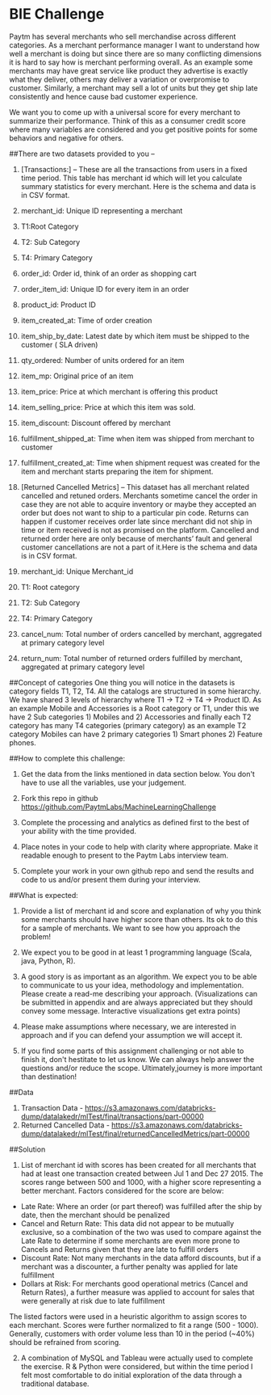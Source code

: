 # BIE Challenge

Paytm has several merchants who sell merchandise across different categories. As a merchant performance manager I want to understand how well a merchant is doing but since there are so many conflicting dimensions it is hard to say how is merchant performing overall. As an example some merchants may have great service like product they advertise is exactly what they deliver, others may deliver a variation or overpromise to customer. Similarly, a merchant may sell a lot of units but they get ship late consistently and hence cause bad customer experience. 

We want you to come up with a universal score for every merchant to summarize their performance. Think of this as a consumer credit score where many variables are considered and you get positive points for some behaviors and negative for others.


##There are two datasets provided to you –
1.	[Transactions:] – These are all the transactions from users in a fixed time period. This table has merchant id which will let you calculate summary statistics for every merchant. Here is the schema and data is in CSV format.
  1.    merchant_id: Unique ID representing a merchant
  2.    T1:Root Category
  3.    T2: Sub Category
  4.    T4: Primary Category
  5.    order_id: Order id, think of an order as shopping cart
  6.    order_item_id: Unique ID for every item in an order
  7.    product_id: Product ID
  8.    item_created_at: Time of order creation
  9.    item_ship_by_date:  Latest date by which item must be shipped to the customer ( SLA driven)
  10.   qty_ordered: Number of units ordered for an item
  11.   item_mp: Original price of an item
  12.   item_price: Price at which merchant is offering this product
  13.   item_selling_price: Price at which this item was sold.
  14.   item_discount: Discount offered by merchant
  15.   fulfillment_shipped_at: Time when item was shipped from merchant to customer
  16.   fulfillment_created_at: Time when shipment request was created for the item and merchant starts preparing the item   for shipment.


2.	[Returned Cancelled Metrics] – This dataset has all merchant related cancelled and retuned orders. Merchants sometime cancel the order in case they are not able to acquire inventory or maybe they accepted an order but does not want to ship to a particular pin code. Returns can happen if customer receives order late since merchant did not ship in time or item received is not as promised on the platform. Cancelled and returned order here are only because of merchants’ fault and general customer cancellations are not a part of it.Here is the schema and data is in CSV format.
  1.  merchant_id: Unique Merchant_id
  2.  T1: Root category
  3.  T2: Sub  Category
  4.  T4: Primary Category
  5.  cancel_num: Total number of orders cancelled by merchant, aggregated at primary category level
  6.  return_num: Total number of returned orders fulfilled by merchant, aggregated at primary category level

##Concept of categories 
One thing you will notice in the datasets is category fields T1, T2, T4. All the catalogs are structured in some hierarchy. We have shared 3 levels of hierarchy where T1 -> T2 -> T4 -> Product ID. As an example Mobile and Accessories is a Root category or T1, under this we have 2 Sub categories 1) Mobiles and 2) Accessories and finally each T2 category has many T4 categories (primary category) as an example T2 category Mobiles can have 2 primary categories 1) Smart phones 2) Feature phones. 

##How to complete this challenge:
1.	Get the data from the links mentioned in data section below. You don't have to use all the variables, use your judgement.

2.	Fork this repo in github https://github.com/PaytmLabs/MachineLearningChallenge

3.	Complete the processing and analytics as defined first to the best of your ability with the time provided.

4.	Place notes in your code to help with clarity where appropriate. Make it readable enough to present to the Paytm Labs interview team.

5.	Complete your work in your own github repo and send the results and code to us and/or present them during your interview.

##What is expected:
1.	Provide a list of merchant id and score and explanation of why you think some merchants should have higher score than others. Its ok to do this for a sample of merchants. We want to see how you approach the problem!

2.	We expect you to be good in at least 1 programming language (Scala, java, Python, R). 

3.	A good story is as important as an algorithm. We expect you to be able to communicate to us your idea, methodology and implementation. Please create a read-me describing your approach. (Visualizations can be submitted in appendix and are always appreciated but they should convey some message. Interactive visualizations get extra points)

4.	Please make assumptions where necessary, we are interested in approach and if you can defend your assumption we will accept it.

5.  If you find some parts of this assignment challenging or not able to finish it, don't hestitate to let us know. We can always help answer the questions and/or reduce the scope. Ultimately,journey is more important than destination!

##Data
1.  Transaction Data - https://s3.amazonaws.com/databricks-dump/datalakedr/mlTest/final/transactions/part-00000
2.  Returned Cancelled Data - https://s3.amazonaws.com/databricks-dump/datalakedr/mlTest/final/returnedCancelledMetrics/part-00000



##Solution
1. List of merchant id with scores has been created for all merchants that had at least one transaction created between Jul 1 and Dec 27 2015. The scores range between 500 and 1000, with a higher score representing a better merchant. Factors considered for the score are below:

 - Late Rate: Where an order (or part thereof) was fulfilled after the ship by date, then the merchant should be penalized
 - Cancel and Return Rate: This data did not appear to be mutually exclusive, so a combination of the two was used to compare against the Late Rate to determine if some merchants are even more prone to Cancels and Returns given that they are late to fulfill orders 
 - Discount Rate: Not many merchants in the data afford discounts, but if a merchant was a discounter, a further penalty was applied for late fulfillment
 - Dollars at Risk: For merchants good operational metrics (Cancel and Return Rates), a further measure was applied to account for sales that were generally at risk due to late fulfillment
 
 The listed factors were used in a heuristic algorithm to assign scores to each merchant. Scores were further normalized to fit a range (500 - 1000). Generally, customers with order volume less than 10 in the period (~40%) should be refrained from scoring.

2. A combination of MySQL and Tableau were actually used to complete the exercise. R & Python were considered, but within the time period I felt most comfortable to do initial exploration of the data through a traditional database.









